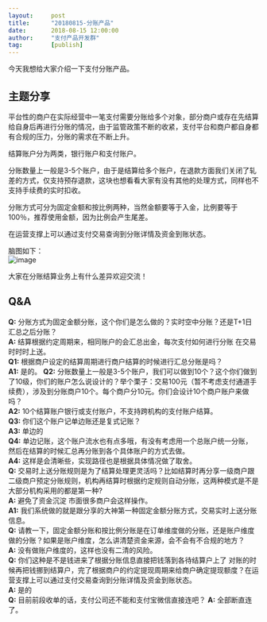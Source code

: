 ```yaml
---  
layout:     post   
title:      "20180815-分账产品"  
date:       2018-08-15 12:00:00  
author:     "支付产品开发群"  
tag:		[publish] 
--- 
```


今天我想给大家介绍一下支付分账产品。  

## 主题分享

平台性的商户在实际经营中一笔支付需要分账给多个对象，部分商户或存在先结算给自身后再进行分账的情况，由于监管政策不断的收紧，支付平台和商户都自身都有合规的压力，分账的需求在不断上升。  

结算账户分为两类，银行账户和支付账户。  

分账数量上一般是3-5个账户，由于是结算给多个账户，在退款方面我们关闭了轧差的方式，仅支持预存退款，这块也想看看大家有没有其他的处理方式，同样也不支持手续费的实时扣收。   

分账方式可分为固定金额和按比例两种，当然金额要等于入金，比例要等于100％，推荐使用金额，因为比例会产生尾差。

在运营支撑上可以通过支付交易查询到分账详情及资金到账状态。  

脑图如下：  
![image](http://static.cocolian.cn/img/201808/20180815_193217.png)  

大家在分账结算业务上有什么差异欢迎交流！  

## Q&A  

**Q:** 分账方式为固定金额分账，这个你们是怎么做的？实时空中分账？还是T+1日汇总之后分账？   
**A:** 结算根据约定周期来，相同账户的会汇总出金，每次支付如何进行分账 在交易时时时上送。  
**Q1:** 根据商户设定的结算周期进行商户结算的时候进行汇总分账是吗？   
**A1:** 是的。 
**Q2:** 分账数量上一般是3-5个账户，我们可以做到10个？这个你们做到了10级，你们的账户怎么说设计的？举个栗子：交易100元（暂不考虑支付通道手续费），涉及到分账商户10个。每个商户分10元。你们会设计10个商户账户来做吗？  
**A2:** 10个结算账户银行或支付账户，不支持跨机构的支付账户结算。  
**Q3:** 你们这个账户记单边账还是复式记账？  
**A3:** 单边的  
**Q4:** 单边记账，这个账户流水也有点多哦，有没有考虑用一个总账户统一分账，然后在结算的时候汇总再分账到各个具体账户的方式去做。  
**A4:** 这样是会清晰些，实现路径也是根据具体情况做了取舍。  
**Q:** 交易时上送分账规则是为了结算处理更灵活吗？比如结算时再分享一级商户跟二级商户预定分账规则，机构再结算时根据约定规则自动分账，这两种模式是不是大部分机构采用的都是第一种?  
**A:** 避免了资金沉淀 市面很多商户会这样操作。    
**A1:** 我们系统做的就是跟分享的大神第一种固定金额分账方式，交易实时上送分账信息。  
**Q:** 请教一下，固定金额分账和按比例分账是在订单维度做的分账，还是账户维度做的分账？如果是账户维度，怎么讲清楚资金来源，会不会有不合规的地方？  
**A:** 没有做账户维度的，这样也没有二清的风险。  
**Q:** 你们这种是不是钱进来了根据分账信息直接把钱落到各待结算户上了 对账的时候再把钱挪到结算户，完了根据商户的约定提现周期来给商户确定提现额度？在运营支撑上可以通过支付交易查询到分账详情及资金到账状态。  
**A:** 是的  
**Q:** 目前前段收单的话，支付公司还不能和支付宝微信直接连吧？
**A:** 全部断直连了。  
